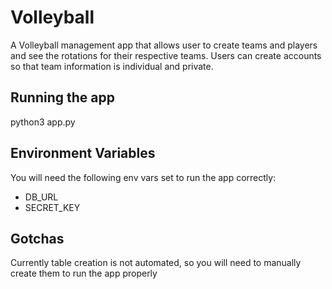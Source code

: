 # Volleyball
A Volleyball management app that allows user to create teams and players and see the rotations for their respective teams. Users can create accounts so that team information is individual and private.


## Running the app
python3 app.py

## Environment Variables
You will need the following env vars set to run the app correctly:
- DB_URL
- SECRET_KEY

## Gotchas
Currently table creation is not automated, so you will need to manually create them to run the app properly
